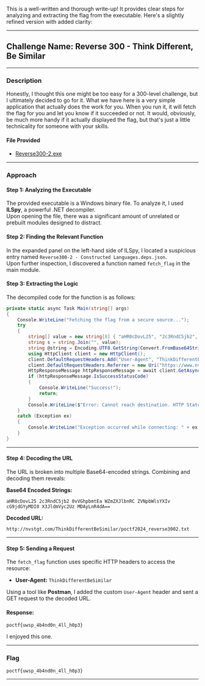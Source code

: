 This is a well-written and thorough write-up! It provides clear steps for analyzing and extracting the flag from the executable. Here's a slightly refined version with added clarity:

---

## **Challenge Name: Reverse 300 - Think Different, Be Similar**  

---

### **Description**  

Honestly, I thought this one might be too easy for a 300-level challenge, but I ultimately decided to go for it. What we have here is a very simple application that actually does the work for you. When you run it, it will fetch the flag for you and let you know if it succeeded or not. It would, obviously, be much more handy if it actually displayed the flag, but that's just a little technicality for someone with your skills.  

#### **File Provided**  
- [Reverse300-2.exe](Resources/Reverse300-2.exe)  

---

### **Approach**  

#### **Step 1: Analyzing the Executable**  

The provided executable is a Windows binary file. To analyze it, I used **ILSpy**, a powerful .NET decompiler.  
Upon opening the file, there was a significant amount of unrelated or prebuilt modules designed to distract.  

#### **Step 2: Finding the Relevant Function**  

In the expanded panel on the left-hand side of ILSpy, I located a suspicious entry named `Reverse300-2 - Constructed Languages.deps.json`.  
Upon further inspection, I discovered a function named `fetch_flag` in the main module.  

#### **Step 3: Extracting the Logic**  

The decompiled code for the function is as follows:  

```csharp
private static async Task Main(string[] args)
{
	Console.WriteLine("Fetching the flag from a secure source...");
	try
	{
		string[] value = new string[8] { "aHR0cDovL25", "2c3RndC5jb2", "0vVGhpbmtEa", "WZmZXJlbnRC", "ZVNpbWlsYXIv", "cG9jdGYyMDI0", "X3JldmVyc2Uz", "MDAyLnR4dA==" };
		string s = string.Join("", value);
		string @string = Encoding.UTF8.GetString(Convert.FromBase64String(s));
		using HttpClient client = new HttpClient();
		client.DefaultRequestHeaders.Add("User-Agent", "ThinkDifferentBeSimilar");
		client.DefaultRequestHeaders.Referrer = new Uri("https://www.nvstgt.com/");
		HttpResponseMessage httpResponseMessage = await client.GetAsync(@string);
		if (httpResponseMessage.IsSuccessStatusCode)
		{
			Console.WriteLine("Success!");
			return;
		}
		Console.WriteLine($"Error: Cannot reach destination. HTTP Status Code: {httpResponseMessage.StatusCode}");
	}
	catch (Exception ex)
	{
		Console.WriteLine("Exception occurred while connecting: " + ex.Message);
	}
}
```  

---

#### **Step 4: Decoding the URL**  

The URL is broken into multiple Base64-encoded strings. Combining and decoding them reveals:  

**Base64 Encoded Strings:**  
```
aHR0cDovL25 2c3RndC5jb2 0vVGhpbmtEa WZmZXJlbnRC ZVNpbWlsYXIv cG9jdGYyMDI0 X3JldmVyc2Uz MDAyLnR4dA==
```

**Decoded URL:**  
```
http://nvstgt.com/ThinkDifferentBeSimilar/poctf2024_reverse3002.txt
```

---

#### **Step 5: Sending a Request**  

The `fetch_flag` function uses specific HTTP headers to access the resource:  
- **User-Agent:** `ThinkDifferentBeSimilar`  

Using a tool like **Postman**, I added the custom `User-Agent` header and sent a GET request to the decoded URL.  

#### **Response:**  
```
poctf{uwsp_4b4nd0n_4ll_h0p3}
```
I enjoyed this one.

---

### **Flag**  

`poctf{uwsp_4b4nd0n_4ll_h0p3}`  

---